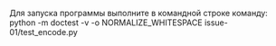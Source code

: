 Для запуска программы выполните в командной строке команду:
python -m doctest -v -o NORMALIZE_WHITESPACE issue-01/test_encode.py
